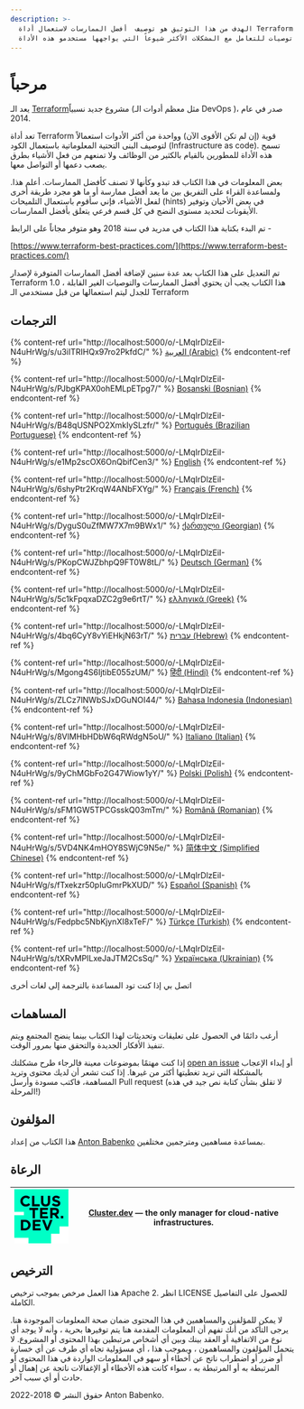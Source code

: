 ```yaml
---
description: >-
  الهدف من هذا التوثيق هو توصيف  أفضل الممارسات لاستعمال أداة Terraform وتوفير
  توصيات للتعامل مع المشكلات الأكثر شيوعاً التي يواجهها مستخدمو هذه الأداة.
---
```


# مرحباً

يعد الـ [Terraform](https://www.terraform.io/)مشروع جديد نسبياً (مثل معظم أدوات الـ DevOps )، صدر في عام 2014.

تعد أداة Terraform قوية (إن لم تكن الأقوى الآن) وواحدة من أكثر الأدوات استعمالاً لتوصيف البنى التحتية المعلوماتية باستعمال الكود (Infrastructure as code). تسمح هذه الأداة للمطورين بالقيام بالكثير من الوظائف ولا تمنعهم من فعل الأشياء بطرق يصعب دعمها أو التواصل معها.

بعض المعلومات في هذا الكتاب قد تبدو وكأنها لا تصنف كأفضل الممارسات. أعلم هذا. ولمساعدة القراء على التفريق بين ما يعد أفضل ممارسة أو ما هو مجرد طريقة أخرى لفعل الأشياء، فإني سأقوم باستعمال التلميحات (hints) في بعض الأحيان وتوفير الأيقونات لتحديد مستوى النضج في كل قسم فرعي يتعلق بأفضل الممارسات.

تم البدء بكتابة هذا الكتاب في مدريد في سنة 2018 وهو متوفر مجاناً على الرابط -

[https://www.terraform-best-practices.com/](https://www.terraform-best-practices.com/)

تم التعديل على هذا الكتاب بعد عدة سنين لإضافة أفضل الممارسات المتوفرة لإصدار Terraform 1.0 ، هذا الكتاب يجب أن يحتوي أفضل الممارسات والتوصيات الغير القابلة للجدل ليتم استعمالها من قبل مستخدمي الـ Terraform

## الترجمات



{% content-ref url="http://localhost:5000/o/-LMqIrDlzEiI-N4uHrWg/s/u3iITRIHQx97ro2PkfdC/" %}
[العربية (Arabic)](http://localhost:5000/o/-LMqIrDlzEiI-N4uHrWg/s/u3iITRIHQx97ro2PkfdC/)
{% endcontent-ref %}

{% content-ref url="http://localhost:5000/o/-LMqIrDlzEiI-N4uHrWg/s/PJbgKPAX0ohEMLpETpg7/" %}
[Bosanski (Bosnian)](http://localhost:5000/o/-LMqIrDlzEiI-N4uHrWg/s/PJbgKPAX0ohEMLpETpg7/)
{% endcontent-ref %}

{% content-ref url="http://localhost:5000/o/-LMqIrDlzEiI-N4uHrWg/s/B48qUSNPO2XmkIySLzfr/" %}
[Português (Brazilian Portuguese)](http://localhost:5000/o/-LMqIrDlzEiI-N4uHrWg/s/B48qUSNPO2XmkIySLzfr/)
{% endcontent-ref %}

{% content-ref url="http://localhost:5000/o/-LMqIrDlzEiI-N4uHrWg/s/e1Mp2scOX6OnQbifCen3/" %}
[English](http://localhost:5000/o/-LMqIrDlzEiI-N4uHrWg/s/e1Mp2scOX6OnQbifCen3/)
{% endcontent-ref %}

{% content-ref url="http://localhost:5000/o/-LMqIrDlzEiI-N4uHrWg/s/6shyPtr2KrqW4ANbFXYg/" %}
[Français (French)](http://localhost:5000/o/-LMqIrDlzEiI-N4uHrWg/s/6shyPtr2KrqW4ANbFXYg/)
{% endcontent-ref %}

{% content-ref url="http://localhost:5000/o/-LMqIrDlzEiI-N4uHrWg/s/DyguS0uZfMW7X7m9BWx1/" %}
[ქართული (Georgian)](http://localhost:5000/o/-LMqIrDlzEiI-N4uHrWg/s/DyguS0uZfMW7X7m9BWx1/)
{% endcontent-ref %}

{% content-ref url="http://localhost:5000/o/-LMqIrDlzEiI-N4uHrWg/s/PKopCWJZbhpQ9FT0W8tL/" %}
[Deutsch (German)](http://localhost:5000/o/-LMqIrDlzEiI-N4uHrWg/s/PKopCWJZbhpQ9FT0W8tL/)
{% endcontent-ref %}

{% content-ref url="http://localhost:5000/o/-LMqIrDlzEiI-N4uHrWg/s/5c1kFpqxaDZC2g9e6rtT/" %}
[ελληνικά (Greek)](http://localhost:5000/o/-LMqIrDlzEiI-N4uHrWg/s/5c1kFpqxaDZC2g9e6rtT/)
{% endcontent-ref %}

{% content-ref url="http://localhost:5000/o/-LMqIrDlzEiI-N4uHrWg/s/4bq6CyY8vYiEHkjN63rT/" %}
[עברית (Hebrew)](http://localhost:5000/o/-LMqIrDlzEiI-N4uHrWg/s/4bq6CyY8vYiEHkjN63rT/)
{% endcontent-ref %}

{% content-ref url="http://localhost:5000/o/-LMqIrDlzEiI-N4uHrWg/s/Mgong4S6IjtibE055zUM/" %}
[हिंदी (Hindi)](http://localhost:5000/o/-LMqIrDlzEiI-N4uHrWg/s/Mgong4S6IjtibE055zUM/)
{% endcontent-ref %}

{% content-ref url="http://localhost:5000/o/-LMqIrDlzEiI-N4uHrWg/s/ZLCz7lNWbSJxDGuNOI44/" %}
[Bahasa Indonesia (Indonesian)](http://localhost:5000/o/-LMqIrDlzEiI-N4uHrWg/s/ZLCz7lNWbSJxDGuNOI44/)
{% endcontent-ref %}

{% content-ref url="http://localhost:5000/o/-LMqIrDlzEiI-N4uHrWg/s/8VlMHbHDbW6qRWdgN5oU/" %}
[Italiano (Italian)](http://localhost:5000/o/-LMqIrDlzEiI-N4uHrWg/s/8VlMHbHDbW6qRWdgN5oU/)
{% endcontent-ref %}

{% content-ref url="http://localhost:5000/o/-LMqIrDlzEiI-N4uHrWg/s/9yChMGbFo2G47Wiow1yY/" %}
[Polski (Polish)](http://localhost:5000/o/-LMqIrDlzEiI-N4uHrWg/s/9yChMGbFo2G47Wiow1yY/)
{% endcontent-ref %}

{% content-ref url="http://localhost:5000/o/-LMqIrDlzEiI-N4uHrWg/s/sFM1GW5TPCGsskQ03mTm/" %}
[Română (Romanian)](http://localhost:5000/o/-LMqIrDlzEiI-N4uHrWg/s/sFM1GW5TPCGsskQ03mTm/)
{% endcontent-ref %}

{% content-ref url="http://localhost:5000/o/-LMqIrDlzEiI-N4uHrWg/s/5VD4NK4mHOY8SWjC9N5e/" %}
[简体中文 (Simplified Chinese)](http://localhost:5000/o/-LMqIrDlzEiI-N4uHrWg/s/5VD4NK4mHOY8SWjC9N5e/)
{% endcontent-ref %}

{% content-ref url="http://localhost:5000/o/-LMqIrDlzEiI-N4uHrWg/s/fTxekzr50pIuGmrPkXUD/" %}
[Español (Spanish)](http://localhost:5000/o/-LMqIrDlzEiI-N4uHrWg/s/fTxekzr50pIuGmrPkXUD/)
{% endcontent-ref %}

{% content-ref url="http://localhost:5000/o/-LMqIrDlzEiI-N4uHrWg/s/Fedpbc5NbKjynXI8xTeF/" %}
[Türkçe (Turkish)](http://localhost:5000/o/-LMqIrDlzEiI-N4uHrWg/s/Fedpbc5NbKjynXI8xTeF/)
{% endcontent-ref %}

{% content-ref url="http://localhost:5000/o/-LMqIrDlzEiI-N4uHrWg/s/tXRvMPILxeJaJTM2CsSq/" %}
[Українська (Ukrainian)](http://localhost:5000/o/-LMqIrDlzEiI-N4uHrWg/s/tXRvMPILxeJaJTM2CsSq/)
{% endcontent-ref %}





اتصل بي إذا كنت تود المساعدة بالترجمة إلى لغات أخرى

## المساهمات

أرغب دائمًا في الحصول على تعليقات وتحديثات لهذا الكتاب بينما ينضج المجتمع ويتم تنفيذ الأفكار الجديدة والتحقق منها بمرور الوقت.

إذا كنت مهتمًا بموضوعات معينة فالرجاء طرح مشكلتك [open an issue](https://github.com/antonbabenko/terraform-best-practices/issues) أو إبداء الإعجاب بالمشكلة التي تريد تغطيتها أكثر من غيرها. إذا كنت تشعر أن لديك محتوى وتريد المساهمة، فاكتب مسودة وأرسل Pull request (لا تقلق بشأن كتابة نص جيد في هذه المرحلة!)

## المؤلفون

هذا الكتاب من إعداد [Anton Babenko](https://github.com/antonbabenko) بمساعدة مساهمين ومترجمين مختلفين.

## الرعاة

| [<img src=".gitbook/assets/cluster-dev-logo-site.png" alt="" data-size="original">](https://cluster.dev/) | [Cluster.dev](http://cluster.dev/) — the only manager for cloud-native infrastructures. |
| --------------------------------------------------------------------------------------------------------- | --------------------------------------------------------------------------------------- |

## الترخيص

هذا العمل مرخص بموجب ترخيص Apache 2. انظر LICENSE للحصول على التفاصيل الكاملة.

لا يمكن للمؤلفين والمساهمين في هذا المحتوى ضمان صحة المعلومات الموجودة هنا. يرجى التأكد من أنك تفهم أن المعلومات المقدمة هنا يتم توفيرها بحرية ، وأنه لا يوجد أي نوع من الاتفاقية أو العقد بينك وبين أي أشخاص مرتبطين بهذا المحتوى أو المشروع. لا يتحمل المؤلفون والمساهمون ، وبموجب هذا ، أي مسؤولية تجاه أي طرف عن أي خسارة أو ضرر أو اضطراب ناتج عن أخطاء أو سهو في المعلومات الواردة في هذا المحتوى أو المرتبطة به أو المرتبطة به ، سواء كانت هذه الأخطاء أو الإغفالات ناتجة عن إهمال أو حادث أو أي سبب آخر.

حقوق النشر © 2018-2022 Anton Babenko.
